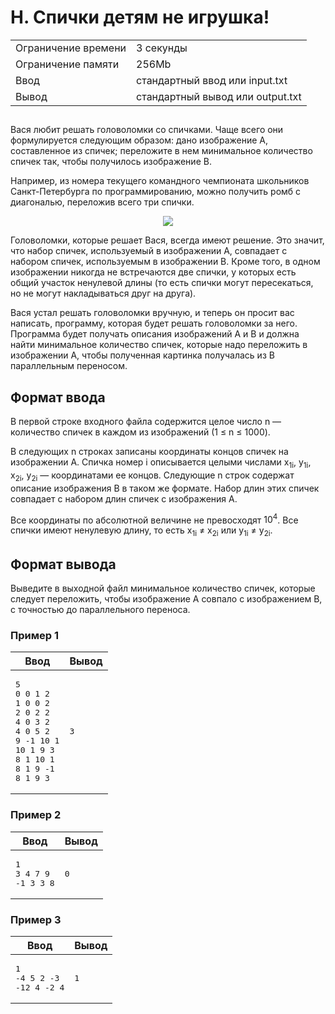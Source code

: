 <div class="problem-statement">
   <div class="header">
      <h1 class="title">H. Спички детям не игрушка!</h1>
      <table>
         <tr class="time-limit">
            <td class="property-title">Ограничение времени</td>
            <td>3&nbsp;секунды</td>
         </tr>
         <tr class="memory-limit">
            <td class="property-title">Ограничение памяти</td>
            <td>256Mb</td>
         </tr>
         <tr class="input-file">
            <td class="property-title">Ввод</td>
            <td colspan="1">стандартный ввод или input.txt</td>
         </tr>
         <tr class="output-file">
            <td class="property-title">Вывод</td>
            <td colspan="1">стандартный вывод или output.txt</td>
         </tr>
      </table>
   </div>
   <h2></h2>
   <div class="legend"><span style="">
         <p>Вася любит решать головоломки со спичками. Чаще всего они формулируется следующим образом: дано изображение <span class="tex-math-text">A</span>, составленное из спичек; переложите в нем минимальное количество спичек так, чтобы получилось изображение <span class="tex-math-text">B</span>. 
         </p></span><p>Например, из номера текущего командного чемпионата школьников Санкт-Петербурга по программированию, можно получить ромб с
         диагональю, переложив всего три спички.
      </p>
      <p>
         <div style="text-align:center;"><img class="user-image" src="https://contest.yandex.ru/testsys/statement-image?imageId=19e8753f7af3e8177364a572d3f003010c7aebc5ad2417c8bf27b39b5ddc2437"> 
         </div>
      </p>
      <p>Головоломки, которые решает Вася, всегда имеют решение. Это значит, что набор спичек, используемый в изображении <span class="tex-math-text">A</span>, совпадает с набором спичек, используемым в изображении <span class="tex-math-text">B</span>. Кроме того, в одном изображении никогда не встречаются две спички, у которых есть общий участок ненулевой длины (то есть
         спички могут пересекаться, но не могут накладываться друг на друга).
      </p>
      <p>Вася устал решать головоломки вручную, и теперь он просит вас написать, программу, которая будет решать головоломки за него.
         Программа будет получать описания изображений <span class="tex-math-text">A</span> и <span class="tex-math-text">B</span> и должна найти минимальное количество спичек, которые надо переложить в изображении <span class="tex-math-text">A</span>, чтобы полученная картинка получалась из <span class="tex-math-text">B</span> параллельным переносом. 
      </p>
   </div>
   <h2>Формат ввода</h2>
   <div class="input-specification"><span style="">
         <p>В первой строке входного файла содержится целое число <span class="tex-math-text">n</span> &mdash; количество спичек в каждом из изображений (<span class="tex-math-text">1 &le; n &le; 1000</span>).
         </p></span><p>В следующих <span class="tex-math-text">n</span> строках записаны координаты концов спичек на изображении <span class="tex-math-text">A</span>. Спичка номер&nbsp;<span class="tex-math-text">i</span> описывается целыми числами <span class="tex-math-text">x<sub>1i</sub></span>, <span class="tex-math-text">y<sub>1i</sub></span>, <span class="tex-math-text">x<sub>2i</sub></span>, <span class="tex-math-text">y<sub>2i</sub></span>&nbsp;&mdash; координатами ее концов. Следующие <span class="tex-math-text">n</span> строк содержат описание изображения <span class="tex-math-text">B</span> в таком же формате. Набор длин этих спичек совпадает с набором длин спичек с изображения&nbsp;<span class="tex-math-text">A</span>.
      </p>
      <p>Все координаты по абсолютной величине не превосходят <span class="tex-math-text">10<sup>4</sup></span>. Все спички имеют ненулевую длину, то есть <span class="tex-math-text">x<sub>1i</sub> &ne; x<sub>2i</sub></span> или <span class="tex-math-text">y<sub>1i</sub> &ne; y<sub>2i</sub></span>.
      </p>
   </div>
   <h2>Формат вывода</h2>
   <div class="output-specification"><span style="">
         <p>Выведите в выходной файл минимальное количество спичек, которые следует переложить, чтобы изображение <span class="tex-math-text">A</span> совпало с изображением <span class="tex-math-text">B</span>, с точностью до параллельного переноса.
         </p></span></div>
   <h3>Пример 1</h3>
   <table class="sample-tests">
      <thead>
         <tr>
            <th>Ввод</th>
            <th>Вывод</th>
         </tr>
      </thead>
      <tbody>
         <tr>
            <td><pre>5
0 0 1 2
1 0 0 2
2 0 2 2
4 0 3 2
4 0 5 2
9 -1 10 1
10 1 9 3
8 1 10 1
8 1 9 -1
8 1 9 3
</pre></td>
            <td><pre>3
</pre></td>
         </tr>
      </tbody>
   </table>
   <h3>Пример 2</h3>
   <table class="sample-tests">
      <thead>
         <tr>
            <th>Ввод</th>
            <th>Вывод</th>
         </tr>
      </thead>
      <tbody>
         <tr>
            <td><pre>1
3 4 7 9
-1 3 3 8
</pre></td>
            <td><pre>0
</pre></td>
         </tr>
      </tbody>
   </table>
   <h3>Пример 3</h3>
   <table class="sample-tests">
      <thead>
         <tr>
            <th>Ввод</th>
            <th>Вывод</th>
         </tr>
      </thead>
      <tbody>
         <tr>
            <td><pre>1
-4 5 2 -3
-12 4 -2 4
</pre></td>
            <td><pre>1
</pre></td>
         </tr>
      </tbody>
   </table>
